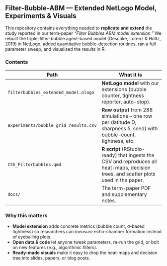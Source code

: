 ## Filter-Bubble-ABM — Extended NetLogo Model, Experiments & Visuals

This repository contains everything needed to **replicate and extend** the study reported in our term-paper *“Filter Bubbles ABM model extension.”*
We rebuilt the triple-filter-bubble agent-based model (Geschke, Lorenz & Holtz, 2019) in NetLogo, added quantitative bubble-detection routines, ran a full parameter sweep, and visualised the results in R.

### Contents

| Path                                      | What it is                                                                                                                           |
| ----------------------------------------- | ------------------------------------------------------------------------------------------------------------------------------------ |
| `filterbubbles_extended_model.nlogo` | **NetLogo model** with our extensions (bubble counter, tightness reporter, auto-stop).                                               |
| `experiments/bubble_grid_results.csv`     | **Raw output** from 288 simulations – one row per (latitude D, sharpness δ, seed) with bubble-count, tightness, etc.                 |
| `CSS_Filterbubbles.qmd`             | **R script** (RStudio-ready) that ingests the CSV and reproduces all heat-maps, decision trees, and scatter plots used in the paper.                       
| `docs/`                                   | The term-paper PDF and supplementary notes.                                                                                          |


### Why this matters

* **Model extension** adds concrete metrics (bubble count, σ-based tightness) so researchers can *measure* echo-chamber formation instead of eyeballing plots.
* **Open data & code** let anyone tweak parameters, re-run the grid, or bolt on new features (e.g., algorithmic filters).
* **Ready-made visuals** make it easy to drop the heat-maps and decision tree into slides, papers, or blog posts.

